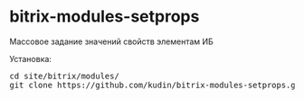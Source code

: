 bitrix-modules-setprops
=======================

<p>Массовое задание значений свойств элементам ИБ</p>
<p>Установка:</p>
<pre>cd site/bitrix/modules/ 
git clone https://github.com/kudin/bitrix-modules-setprops.git setprops
</pre>
